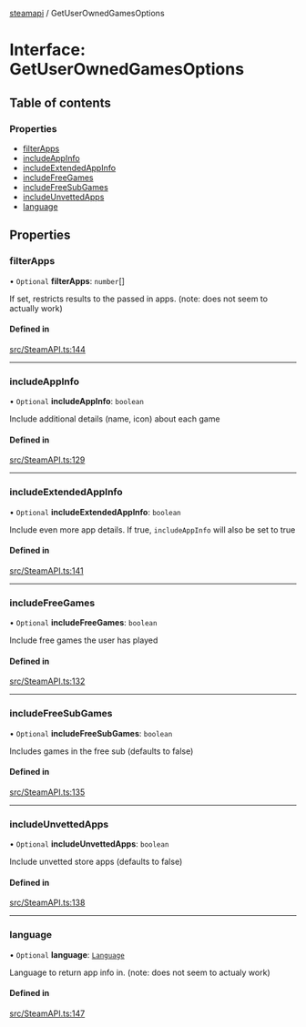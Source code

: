 [steamapi](../README.md) / GetUserOwnedGamesOptions

# Interface: GetUserOwnedGamesOptions

## Table of contents

### Properties

- [filterApps](GetUserOwnedGamesOptions.md#filterapps)
- [includeAppInfo](GetUserOwnedGamesOptions.md#includeappinfo)
- [includeExtendedAppInfo](GetUserOwnedGamesOptions.md#includeextendedappinfo)
- [includeFreeGames](GetUserOwnedGamesOptions.md#includefreegames)
- [includeFreeSubGames](GetUserOwnedGamesOptions.md#includefreesubgames)
- [includeUnvettedApps](GetUserOwnedGamesOptions.md#includeunvettedapps)
- [language](GetUserOwnedGamesOptions.md#language)

## Properties

### filterApps

• `Optional` **filterApps**: `number`[]

If set, restricts results to the passed in apps. (note: does not seem to actually work)

#### Defined in

[src/SteamAPI.ts:144](https://github.com/xDimGG/node-steamapi/blob/f869965/src/SteamAPI.ts#L144)

___

### includeAppInfo

• `Optional` **includeAppInfo**: `boolean`

Include additional details (name, icon) about each game

#### Defined in

[src/SteamAPI.ts:129](https://github.com/xDimGG/node-steamapi/blob/f869965/src/SteamAPI.ts#L129)

___

### includeExtendedAppInfo

• `Optional` **includeExtendedAppInfo**: `boolean`

Include even more app details. If true, `includeAppInfo` will also be set to true

#### Defined in

[src/SteamAPI.ts:141](https://github.com/xDimGG/node-steamapi/blob/f869965/src/SteamAPI.ts#L141)

___

### includeFreeGames

• `Optional` **includeFreeGames**: `boolean`

Include free games the user has played

#### Defined in

[src/SteamAPI.ts:132](https://github.com/xDimGG/node-steamapi/blob/f869965/src/SteamAPI.ts#L132)

___

### includeFreeSubGames

• `Optional` **includeFreeSubGames**: `boolean`

Includes games in the free sub (defaults to false)

#### Defined in

[src/SteamAPI.ts:135](https://github.com/xDimGG/node-steamapi/blob/f869965/src/SteamAPI.ts#L135)

___

### includeUnvettedApps

• `Optional` **includeUnvettedApps**: `boolean`

Include unvetted store apps (defaults to false)

#### Defined in

[src/SteamAPI.ts:138](https://github.com/xDimGG/node-steamapi/blob/f869965/src/SteamAPI.ts#L138)

___

### language

• `Optional` **language**: [`Language`](../README.md#language)

Language to return app info in. (note: does not seem to actualy work)

#### Defined in

[src/SteamAPI.ts:147](https://github.com/xDimGG/node-steamapi/blob/f869965/src/SteamAPI.ts#L147)
